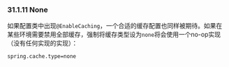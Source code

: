 ### 31.1.11 None
如果配置类中出现`@EnableCaching`，一个合适的缓存配置也同样被期待。如果在某些环境需要禁用全部缓存，强制将缓存类型设为`none`将会使用一个no-op实现（没有任何实现的实现）：
```properties
spring.cache.type=none
```
